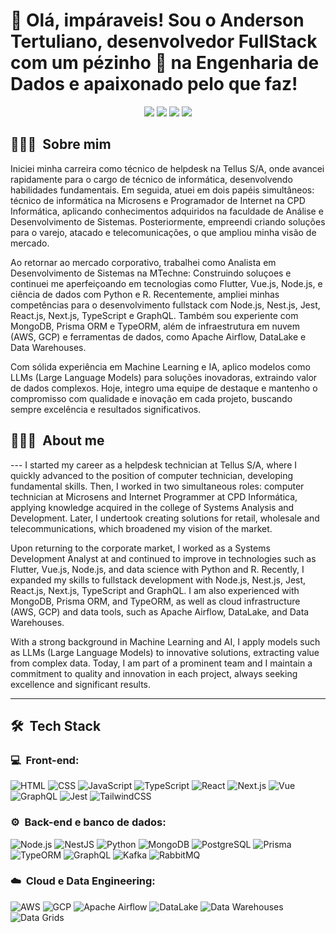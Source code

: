# <h1>🚀 Olá, impáraveis! Sou o Anderson Tertuliano, desenvolvedor FullStack com um pézinho 🦶 na Engenharia de Dados e apaixonado pelo que faz!  </h1>

<p align="center">
<a href="https://instagram.com/dicasparadevs"><img src="https://img.shields.io/badge/-@anderson.dev_-E4405F?style=flat-square&logo=Instagram&logoColor=white"/></a>
<a href="https://andersondev.com.br"><img src="https://img.shields.io/badge/-andersondev.com.br-3423A6?style=flat-square&logo=Google-Chrome&logoColor=white"/></a>
<a href="https://www.linkedin.com/in/anderson-d-509184201"><img src="https://img.shields.io/badge/-Anderson%20Tertuliano-0077B5?style=flat-square&logo=Linkedin&logoColor=white"/></a>
<a href="mailto:andersontertus@gmail.com"><img src="https://img.shields.io/badge/-andersontertus@gmail.com-D14836?style=flat-square&logo=Gmail&logoColor=white"/></a>
</p>


<h2>👨🏻‍💻 &nbsp;Sobre mim</h2>
Iniciei minha carreira como técnico de helpdesk na Tellus S/A, onde avancei rapidamente para o cargo de técnico de informática, desenvolvendo habilidades fundamentais. Em seguida, atuei em dois papéis simultâneos: técnico de informática na Microsens e Programador de Internet na CPD Informática, aplicando conhecimentos adquiridos na faculdade de Análise e Desenvolvimento de Sistemas. Posteriormente, empreendi criando soluções para o varejo, atacado e telecomunicações, o que ampliou minha visão de mercado.

Ao retornar ao mercado corporativo, trabalhei como Analista em Desenvolvimento de Sistemas na MTechne: Construindo soluçoes e continuei me aperfeiçoando em tecnologias como Flutter, Vue.js, Node.js, e ciência de dados com Python e R. Recentemente, ampliei minhas competências para o desenvolvimento fullstack com Node.js, Nest.js, Jest, React.js, Next.js, TypeScript e GraphQL. Também sou experiente com MongoDB, Prisma ORM e TypeORM, além de infraestrutura em nuvem (AWS, GCP) e ferramentas de dados, como Apache Airflow, DataLake e Data Warehouses.

Com sólida experiência em Machine Learning e IA, aplico modelos como LLMs (Large Language Models) para soluções inovadoras, extraindo valor de dados complexos. Hoje, integro uma equipe de destaque e mantenho o compromisso com qualidade e inovação em cada projeto, buscando sempre excelência e resultados significativos.


<h2>👨🏻‍💻 &nbsp;About me</h2>
---
I started my career as a helpdesk technician at Tellus S/A, where I quickly advanced to the position of computer technician, developing fundamental skills. Then, I worked in two simultaneous roles: computer technician at Microsens and Internet Programmer at CPD Informática, applying knowledge acquired in the college of Systems Analysis and Development. Later, I undertook creating solutions for retail, wholesale and telecommunications, which broadened my vision of the market.

Upon returning to the corporate market, I worked as a Systems Development Analyst at and continued to improve in technologies such as Flutter, Vue.js, Node.js, and data science with Python and R. Recently, I expanded my skills to fullstack development with Node.js, Nest.js, Jest, React.js, Next.js, TypeScript and GraphQL. I am also experienced with MongoDB, Prisma ORM, and TypeORM, as well as cloud infrastructure (AWS, GCP) and data tools, such as Apache Airflow, DataLake, and Data Warehouses.

With a strong background in Machine Learning and AI, I apply models such as LLMs (Large Language Models) to innovative solutions, extracting value from complex data. Today, I am part of a prominent team and I maintain a commitment to quality and innovation in each project, always seeking excellence and significant results.

---
<h2> 🛠 &nbsp;Tech Stack</h2>

<h3>💻 &nbsp;Front-end:</h3>

![HTML](https://img.shields.io/badge/-HTML-333333?style=flat&logo=HTML5)
![CSS](https://img.shields.io/badge/-CSS-333333?style=flat&logo=CSS3&logoColor=1572B6)
![JavaScript](https://img.shields.io/badge/-JavaScript-333333?style=flat&logo=javascript)
![TypeScript](https://img.shields.io/badge/-TypeScript-333333?style=flat&logo=typescript&logoColor=2D79C7)
![React](https://img.shields.io/badge/-React-333333?style=flat&logo=react)
![Next.js](https://img.shields.io/badge/-Next.js-333333?style=flat&logo=next.js)
![Vue](https://img.shields.io/badge/-Vue-333333?style=flat&logo=vue.js)
![GraphQL](https://img.shields.io/badge/-GraphQL-333333?style=flat&logo=graphql&logoColor=E535AB)
![Jest](https://img.shields.io/badge/-Jest-333333?style=flat&logo=jest&logoColor=E535AB)
![TailwindCSS](https://img.shields.io/badge/-TailwindCSS-333333?style=flat&logo=tailwind-css&logoColor=38B2AC)

<h3>⚙️ &nbsp;Back-end e banco de dados:</h3>

![Node.js](https://img.shields.io/badge/-Node.js-333333?style=flat&logo=node.js)
![NestJS](https://img.shields.io/badge/-NestJS-333333?style=flat&logo=nestjs&logoColor=E535AB)
![Python](https://img.shields.io/badge/-Python-333333?style=flat&logo=python&logoColor=FFD43B)
![MongoDB](https://img.shields.io/badge/-MongoDB-333333?style=flat&logo=mongodb)
![PostgreSQL](https://img.shields.io/badge/-PostgreSQL-333333?style=flat&logo=postgresql)
![Prisma](https://img.shields.io/badge/-Prisma-333333?style=flat&logo=prisma)
![TypeORM](https://img.shields.io/badge/-TypeORM-333333?style=flat&logo=typeorm&logoColor=E535AB)
![GraphQL](https://img.shields.io/badge/-GraphQL-333333?style=flat&logo=graphql&logoColor=E535AB)
![Kafka](https://img.shields.io/badge/-Kafka-333333?style=flat&logo=apache-kafka)
![RabbitMQ](https://img.shields.io/badge/-RabbitMQ-333333?style=flat&logo=rabbitmq)

<h3>☁️ &nbsp;Cloud e Data Engineering:</h3>

![AWS](https://img.shields.io/badge/-AWS-333333?style=flat&logo=amazon-aws)
![GCP](https://img.shields.io/badge/-GCP-333333?style=flat&logo=google-cloud)
![Apache Airflow](https://img.shields.io/badge/-Apache%20Airflow-333333?style=flat&logo=apache-airflow)
![DataLake](https://img.shields.io/badge/-DataLake-333333?style=flat&logo=databricks)
![Data Warehouses](https://img.shields.io/badge/-Data%20Warehouses-333333?style=flat)
![Data Grids](https://img.shields.io/badge/-Data%20Grids-333333?style=flat)
